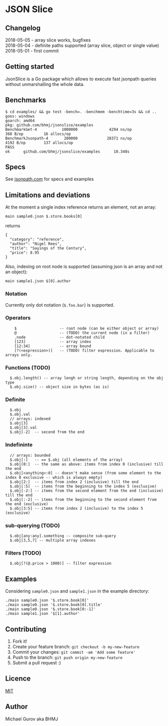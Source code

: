 # JSON Slice

## Changelog

2018-05-05 - array slice works, bugfixes  
2018-05-04 - definite paths supported (array slice, object or single value)  
2018-05-01 - first commit

## Getting started

JsonSlice is a Go package which allows to execute fast jsonpath queries without unmarshalling the whole data.

## Benchmarks

```
$ cd examples/ && go test -bench=. -benchmem -benchtime=3s && cd ..
goos: windows
goarch: amd64
pkg: github.com/bhmj/jsonslice/examples
BenchmarkGet-4           1000000              4294 ns/op             368 B/op         16 allocs/op
BenchmarkJsonpath-4       200000             28371 ns/op            4192 B/op        137 allocs/op
PASS
ok      github.com/bhmj/jsonslice/examples      10.348s
```

## Specs

See [jsonpath.com](jsonpath.com) for specs and examples

## Limitations and deviations

At the moment a single index reference returns an element, not an array:  
```
main sample0.json $.store.books[0]
```
returns  
```
{
  "category": "reference",
  "author": "Nigel Rees",
  "title": "Sayings of the Century",
  "price": 8.95
}
```

Also, indexing on root node is supported (assuming json is an array and not an object):  
```
main sample1.json $[0].author
```

### Notation

Currently only dot notation (`$.foo.bar`) is supported.

### Operators
```
    $                   -- root node (can be either object or array)
    @                   -- (TODO) the current node (in a filter)
    .node               -- dot-notated child
    [123]               -- array index
    [12:34]             -- array bound
    [?(<expression>)]   -- (TODO) filter expression. Applicable to arrays only.
```
### Functions (TODO)
```
  $.obj.length() -- array lengh or string length, depending on the obj type
  $.obj.size() -- object size in bytes (as is)
```
### Definite
```
  $.obj
  $.obj.val
  // arrays: indexed
  $.obj[3]
  $.obj[3].val
  $.obj[-2]  -- second from the end
```
### Indefininte
```
  // arrays: bounded
  $.obj[:]   -- == $.obj (all elements of the array)
  $.obj[0:]  -- the same as above: items from index 0 (inclusive) till the end
  $.obj[<anything>:0] -- doesn't make sense (from some element to the index 0 exclusive -- which is always empty)
  $.obj[2:]  -- items from index 2 (inclusive) till the end
  $.obj[:5]  -- items from the beginning to the index 5 (exclusive)
  $.obj[-2:] -- items from the second element from the end (inclusive) till the end
  $.obj[:-2] -- items from the beginning to the second element from the end (exclusive)
  $.obj[3:5] -- items from index 2 (inclusive) to the index 5 (exclusive)
```
### sub-querying (TODO)
```
  $.obj[any:any].something -- composite sub-query
  $.obj[3,5,7] -- multiple array indexes
```
### Filters (TODO)
```
  $.obj[?(@.price > 1000)] -- filter expression
```

## Examples

  Considering `sample0.json` and `sample1.json` in the example directory:  

  `./main sample0.json '$.store.book[0]'`  
  `./main sample0.json '$.store.book[0].title'`  
  `./main sample0.json '$.store.book[0:-1]'`  
  `./main sample1.json '$[1].author'`  
  
## Contributing
1. Fork it!
2. Create your feature branch: `git checkout -b my-new-feature`
3. Commit your changes: `git commit -am 'Add some feature'`
4. Push to the branch: `git push origin my-new-feature`
5. Submit a pull request :)

## Licence

[MIT](http://opensource.org/licenses/MIT)

## Author

Michael Gurov aka BHMJ
